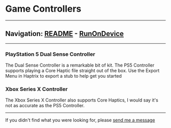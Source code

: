 # Game Controllers


---
Navigation: [README](README.md) - [RunOnDevice](RunOnDevice.md)
---







---


### PlayStation 5 Dual Sense Controller

The Dual Sense Controller is a remarkable bit of kit. The PS5 Controller supports playing a Core Haptic file straight out of the box. Use the Export Menu in Haptrix to export a stub to help get you started






### Xbox Series X Controller

The Xbox Series X Controller also supports Core Haptics, I would say it's not as accurate as the PS5 Controller.









---

If you didn't find what you were looking for, please [send me a message](mailto:contact+help@haptrix.com)